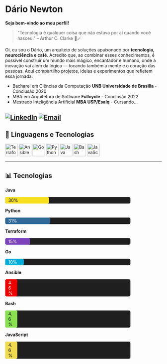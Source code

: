 # Dário Newton
**Seja bem-vindo ao meu perfil!**
> "Tecnologia é qualquer coisa que não estava por aí quando você nasceu." – Arthur C. Clarke 🎩🪄

Oi, eu sou o Dário, um arquiteto de soluções apaixonado por **tecnologia, neurociência e café**. Acredito que, ao combinar esses conhecimentos, é possível construir um mundo mais mágico, encantador e humano, onde a inovação vai além da lógica — tocando também a mente e o coração das pessoas.
Aqui compartilho projetos, ideias e experimentos que refletem essa jornada.

- Bacharel em Ciências da Computação **UNB Universidade de Brasilia** - Conclusão 2020
- MBA em Arquitetura de Software **Fullcycle** - Conclusão 2022
- Mestrado Inteligência Artificial **MBA USP/Esalq** - Cursando...

[![LinkedIn](https://img.shields.io/badge/-LinkedIn-0A66C2?style=for-the-badge&logo=linkedin&logoColor=white)](https://www.linkedin.com/in/dariodevops/)
[![Email](https://img.shields.io/badge/-Email-D14836?style=for-the-badge&logo=gmail&logoColor=white)](mailto:darionewton7@gmail.com)
---
## 🤖 Linguagens e Tecnologias

<img src="https://cdn.jsdelivr.net/gh/devicons/devicon/icons/terraform/terraform-original.svg" width="40" alt="Terraform" />
<img src="https://cdn.jsdelivr.net/gh/devicons/devicon/icons/ansible/ansible-original.svg" width="40" alt="Ansible" />
<img src="https://cdn.jsdelivr.net/gh/devicons/devicon/icons/go/go-original.svg" width="40" alt="Go" />
<img src="https://cdn.jsdelivr.net/gh/devicons/devicon/icons/python/python-original.svg" width="40" alt="Python" />
<img src="https://cdn.jsdelivr.net/gh/devicons/devicon/icons/java/java-original.svg" width="40" alt="Java" />
<img src="https://cdn.jsdelivr.net/gh/devicons/devicon/icons/bash/bash-original.svg" width="40" alt="Bash" />
<img src="https://cdn.jsdelivr.net/gh/devicons/devicon/icons/javascript/javascript-original.svg" width="40" alt="JavaScript" />

---

## 📊 Tecnologias

<div align="left">

**Java**  
<div style="background-color:#1f1f1f;width:80%;border-radius:5px;"><div style="width:30%;background-color:#f7df1e;color:black;padding:2px 10px;border-radius:5px;">30%</div></div>

**Python**  
<div style="background-color:#1f1f1f;width:80%;border-radius:5px;"><div style="width:31%;background-color:#306998;color:white;padding:2px 10px;border-radius:5px;">31%</div></div>

**Terraform**  
<div style="background-color:#1f1f1f;width:80%;border-radius:5px;"><div style="width:15%;background-color:#7b42bc;color:white;padding:2px 10px;border-radius:5px;">15%</div></div>

**Go**  
<div style="background-color:#1f1f1f;width:80%;border-radius:5px;"><div style="width:10%;background-color:#00ADD8;color:white;padding:2px 10px;border-radius:5px;">10%</div></div>

**Ansible**  
<div style="background-color:#1f1f1f;width:80%;border-radius:5px;"><div style="width:4.6%;background-color:#EE0000;color:white;padding:2px 10px;border-radius:5px;">4.6%</div></div>

**Bash**  
<div style="background-color:#1f1f1f;width:80%;border-radius:5px;"><div style="width:4.6%;background-color:#89e051;color:black;padding:2px 10px;border-radius:5px;">4.6%</div></div>

**JavaScript**  
<div style="background-color:#1f1f1f;width:80%;border-radius:5px;"><div style="width:4.6%;background-color:#f0db4f;color:black;padding:2px 10px;border-radius:5px;">4.6%</div></div>

</div>




